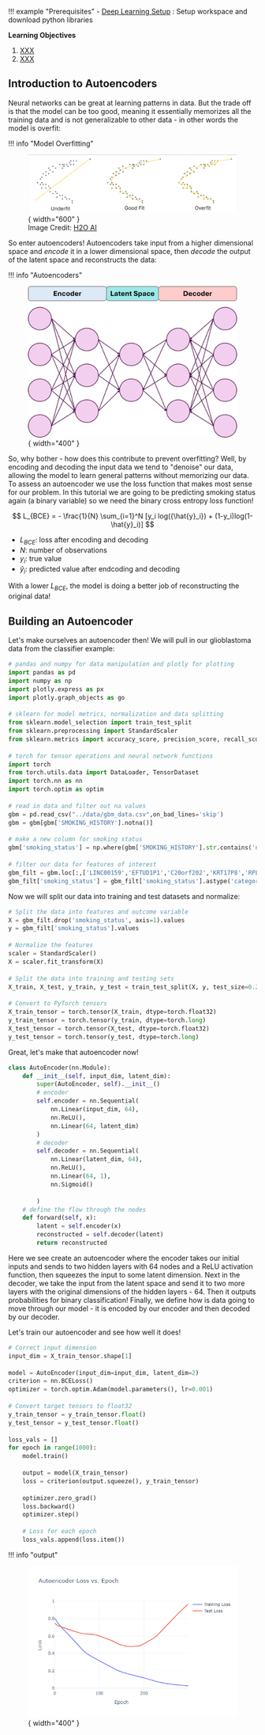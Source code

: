 
!!! example "Prerequisites"
    - [Deep Learning Setup](./00_setup.md) : Setup workspace and download python libraries

**Learning Objectives**

1. [XXX](#)
2. [XXX](#)

## Introduction to Autoencoders

Neural networks can be great at learning patterns in data. But the trade off is that the model can be too good, meaning it essentially memorizes all the training data and is not generalizable to other data - in other words the model is overfit:

!!! info "Model Overfitting"
    <figure markdown="span">
      ![](img/overfitting.png){ width="600" }
      <figcaption>Image Credit: [H2O AI](https://h2o.ai/wiki/overfitting/)</figcaption>
    </figure>

So enter autoencoders! Autoencoders take input from a higher dimensional space and _encode_ it in a lower dimensional space, then _decode_ the output of the latent space and reconstructs the data:

!!! info "Autoencoders"
    <figure markdown="span">
      ![](img/autoencoder.png){ width="400" }
      <figcaption></figcaption>
    </figure>


So, why bother - how does this contribute to prevent overfitting? Well, by encoding and decoding the input data we tend to "denoise" our data, allowing the model to learn general patterns without memorizing our data. To assess an autoencoder we use the loss function that makes most sense for our problem. In this tutorial we are going to be predicting smoking status again (a binary variable) so we need the binary cross entropy loss function!

$$
L_{BCE} = - \frac{1}{N} \sum_{i=1}^N [y_i log({\hat{y}_i}) + (1-y_i)log(1- \hat{y}_i)]
$$

- $L_{BCE}$: loss after encoding and decoding
- $N$: number of observations
- $y_i$: true value
- $\hat{y}_i$: predicted value after endcoding and decoding

With a lower $L_{BCE}$, the model is doing a better job of reconstructing the original data! 

## Building an Autoencoder

Let's make ourselves an autoencoder then! We will pull in our glioblastoma data from the classifier example:

```py
# pandas and numpy for data manipulation and plotly for plotting
import pandas as pd
import numpy as np
import plotly.express as px
import plotly.graph_objects as go

# sklearn for model metrics, normalization and data splitting
from sklearn.model_selection import train_test_split
from sklearn.preprocessing import StandardScaler
from sklearn.metrics import accuracy_score, precision_score, recall_score, f1_score

# torch for tensor operations and neural network functions
import torch
from torch.utils.data import DataLoader, TensorDataset
import torch.nn as nn
import torch.optim as optim

# read in data and filter out na values
gbm = pd.read_csv("../data/gbm_data.csv",on_bad_lines='skip')
gbm = gbm[gbm['SMOKING_HISTORY'].notna()]

# make a new column for smoking status
gbm['smoking_status'] = np.where(gbm['SMOKING_HISTORY'].str.contains('non-smoker'), 'non-smoker', 'smoker')

# filter our data for features of interest
gbm_filt = gbm.loc[:,['LINC00159','EFTUD1P1','C20orf202','KRT17P8','RPL7L1P9','smoking_status']]
gbm_filt['smoking_status'] = gbm_filt['smoking_status'].astype('category').cat.codes
```

Now we will split our data into training and test datasets and normalize:

```py
# Split the data into features and outcome variable
X = gbm_filt.drop('smoking_status', axis=1).values
y = gbm_filt['smoking_status'].values

# Normalize the features
scaler = StandardScaler()
X = scaler.fit_transform(X)

# Split the data into training and testing sets
X_train, X_test, y_train, y_test = train_test_split(X, y, test_size=0.2, random_state=81)

# Convert to PyTorch tensors
X_train_tensor = torch.tensor(X_train, dtype=torch.float32)
y_train_tensor = torch.tensor(y_train, dtype=torch.long)
X_test_tensor = torch.tensor(X_test, dtype=torch.float32)
y_test_tensor = torch.tensor(y_test, dtype=torch.long)
```

Great, let's make that autoencoder now!

```py
class AutoEncoder(nn.Module):
    def __init__(self, input_dim, latent_dim):
        super(AutoEncoder, self).__init__()
        # encoder 
        self.encoder = nn.Sequential(
            nn.Linear(input_dim, 64),
            nn.ReLU(),
            nn.Linear(64, latent_dim)
        )
        # decoder 
        self.decoder = nn.Sequential(
            nn.Linear(latent_dim, 64),
            nn.ReLU(),
            nn.Linear(64, 1),
            nn.Sigmoid()

        )
    # define the flow through the nodes
    def forward(self, x):
        latent = self.encoder(x)
        reconstructed = self.decoder(latent)
        return reconstructed
```

Here we see create an autoencoder where the encoder takes our initial inputs and sends to two hidden layers with 64 nodes and a ReLU activation function, then squeezes the input to some latent dimension. Next in the decoder, we take the input from the latent space and send it to two more layers with the original dimensions of the hidden layers - 64. Then it outputs probabilities for binary classification! Finally, we define how is data going to move through our model - it is encoded by our encoder and then decoded by our decoder.

Let's train our autoencoder and see how well it does!

```py
# Correct input dimension
input_dim = X_train_tensor.shape[1]

model = AutoEncoder(input_dim=input_dim, latent_dim=2)
criterion = nn.BCELoss()
optimizer = torch.optim.Adam(model.parameters(), lr=0.001)

# Convert target tensors to float32
y_train_tensor = y_train_tensor.float()
y_test_tensor = y_test_tensor.float()

loss_vals = []
for epoch in range(1000):
    model.train()

    output = model(X_train_tensor)
    loss = criterion(output.squeeze(), y_train_tensor)

    optimizer.zero_grad()
    loss.backward()
    optimizer.step()

    # Loss for each epoch
    loss_vals.append(loss.item())
```

!!! info "output"
    <figure markdown="span">
      ![](img/autoencoder_loss.png){ width="400" }
      <figcaption></figcaption>
    </figure>

